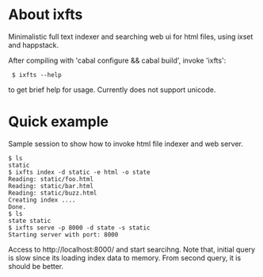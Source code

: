 About ixfts
===========

Minimalistic full text indexer and searching web ui for html files,
using ixset and happstack.

After compiling with 'cabal configure && cabal build', invoke 'ixfts':

     $ ixfts --help

to get brief help for usage. Currently does not support unicode.

Quick example
=============

Sample session to show how to invoke html file indexer and web server.

    $ ls
    static
    $ ixfts index -d static -e html -o state
    Reading: static/foo.html
    Reading: static/bar.html
    Reading: static/buzz.html
    Creating index ....
    Done.
    $ ls
    state static
    $ ixfts serve -p 8000 -d state -s static
    Starting server with port: 8000

Access to http://localhost:8000/ and start searcihng. Note that,
initial query is slow since its loading index data to memory. From
second query, it is should be better.
